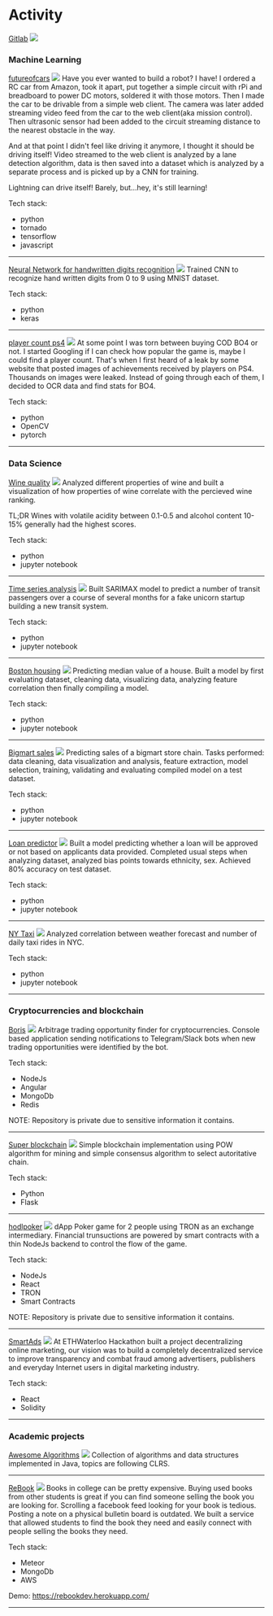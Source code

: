 # Activity

[Gitlab](https://gitlab.com/spestushko)
<img src="images/gitlab.png?raw=true"/>

### Machine Learning

[futureofcars](https://gitlab.com/futureofcars)
<img src="images/futureofcars.png?raw=true"/>
Have you ever wanted to build a robot? I have!
I ordered a RC car from Amazon, took it apart, put together a simple circuit with rPi and breadboard
to power DC motors, soldered it with those motors. Then I made the car to be drivable 
from a simple web client. The camera was later added streaming video feed from the car
to the web client(aka mission control). Then ultrasonic sensor had been added to the circuit 
streaming distance to the nearest obstacle in the way. 

And at that point I didn't feel like driving it anymore, I thought it should be driving itself!
Video streamed to the web client is analyzed by a lane detection algorithm, data is then 
saved into a dataset which is analyzed by a separate process and is picked up by a CNN for training. 

Lightning can drive itself! Barely, but...hey, it's still learning!

Tech stack:
- python
- tornado
- tensorflow
- javascript

---

[Neural Network for handwritten digits recognition](https://gitlab.com/spestushko/digit_identifier)
<img src="images/mnist.png?raw=true"/>
Trained CNN to recognize hand written digits from 0 to 9 using MNIST dataset. 

Tech stack:
- python
- keras 

---

[player count ps4](https://gitlab.com/spestushko/player_count_ps4)
<img src="images/ps4_players.png?raw=true"/>
At some point I was torn between buying COD BO4 or not. I started Googling if I can check 
how popular the game is, maybe I could find a player count. That's when I first heard of a leak 
by some website that posted images of achievements received by players on PS4. Thousands on images
were leaked. Instead of going through each of them, I decided to OCR data and find stats for BO4.

Tech stack:
- python
- OpenCV
- pytorch

---

### Data Science

[Wine quality](https://gitlab.com/spestushko/data-science-pg/blob/master/wine-quality/wine_quality.ipynb)
<img src="images/winequality.png?raw=true"/>
Analyzed different properties of wine and built a visualization of how properties of wine correlate with 
the percieved wine ranking.

TL;DR
Wines with volatile acidity between 0.1-0.5 and alcohol content 10-15% generally had the highest scores.

Tech stack:
- python 
- jupyter notebook

---

[Time series analysis](https://gitlab.com/spestushko/data-science-pg/blob/master/time-series/time_series.ipynb)
<img src="images/timeseries.png?raw=true"/>
Built SARIMAX model to predict a number of transit passengers over a course of several months for a fake
unicorn startup building a new transit system.

Tech stack:
- python 
- jupyter notebook

---

[Boston housing](https://gitlab.com/spestushko/data-science-pg/blob/master/boston-housing/boston-housing-data.ipynb)
<img src="images/boston.png?raw=true"/>
Predicting median value of a house. Built a model by first evaluating dataset, cleaning data, visualizing data, 
analyzing feature correlation then finally compiling a model.

Tech stack:
- python 
- jupyter notebook

---

[Bigmart sales](https://gitlab.com/spestushko/data-science-pg/blob/master/bigmart_sales/solution.ipynb)
<img src="images/bigmart.png?raw=true"/>
Predicting sales of a bigmart store chain. Tasks performed: data cleaning, data visualization and analysis, feature extraction, 
model selection, training, validating and evaluating compiled model on a test dataset.

Tech stack:
- python 
- jupyter notebook

---

[Loan predictor](https://gitlab.com/spestushko/data-science-pg/blob/master/loan_predictor/loan_predictor.ipynb)
<img src="images/loan.png?raw=true"/>
Built a model predicting whether a loan will be approved or not based on applicants data provided.
Completed usual steps when analyzing dataset, analyzed bias points towards ethnicity, sex. Achieved 
80% accuracy on test dataset.

Tech stack:
- python 
- jupyter notebook

---

[NY Taxi](https://gitlab.com/spestushko/data-science-pg/blob/master/ny_taxi.ipynb)
<img src="images/nytaxi.png?raw=true"/>
Analyzed correlation between weather forecast and number of daily taxi rides in NYC.

Tech stack:
- python 
- jupyter notebook

---


### Cryptocurrencies and blockchain 

[Boris](https://gitlab.com/crypto_algorithmic_trading/boris)
<img src="images/boris.png?raw=true"/>
Arbitrage trading opportunity finder for cryptocurrencies. Console based application sending notifications to Telegram/Slack bots when new 
trading opportunities were identified by the bot. 

Tech stack:
- NodeJs
- Angular
- MongoDb
- Redis

NOTE: Repository is private due to sensitive information it contains.

--- 

[Super blockchain](https://gitlab.com/spestushko/super_blockchain/tree/master)
<img src="images/super_blockchain.png?raw=true"/>
Simple blockchain implementation using POW algorithm for mining and simple consensus algorithm to select autoritative chain. 

Tech stack:
- Python
- Flask

--- 

[hodlpoker](https://github.com/NikitaKoren/hodl-web-client)
<img src="images/hodlpoker.png?raw=true"/>
dApp Poker game for 2 people using TRON as an exchange intermediary. Financial trunsuctions are powered by 
smart contracts with a thin NodeJs backend to control the flow of the game.

Tech stack:
- NodeJs
- React
- TRON 
- Smart Contracts

NOTE: Repository is private due to sensitive information it contains.

---

[SmartAds](https://github.com/NikitaKoren/ethWaterloo)
<img src="images/dummy_thumbnail.jpg?raw=true"/>
At ETHWaterloo Hackathon built a project decentralizing online marketing, 
our vision was to build a completely decentralized service to improve transparency
and combat fraud among advertisers, publishers and everyday 
Internet users in digital marketing industry.

Tech stack:
- React
- Solidity

--- 

### Academic projects 

[Awesome Algorithms](https://gitlab.com/spestushko/awesome_algorithms)
<img src="images/clrs.jpeg?raw=true"/>
Collection of algorithms and data structures implemented in Java, topics are following CLRS.

---

[ReBook](https://github.com/NikitaKoren/ReBook)
<img src="images/rebook.png?raw=true"/>
Books in college can be pretty expensive. Buying used books from other students is great
if you can find someone selling the book you are looking for. Scrolling a facebook feed 
looking for your book is tedious. Posting a note on a physical bulletin board is outdated.
We built a service that allowed students to find the book they need and easily connect 
with people selling the books they need. 

Tech stack:
- Meteor
- MongoDb
- AWS

Demo: https://rebookdev.herokuapp.com/

---